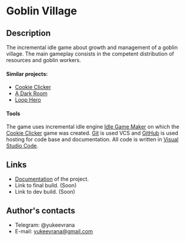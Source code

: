 # Goblin Village
## Description
The incremental idle game about growth and management of a goblin village. The main gameplay consists in the competent distribution of resources and goblin workers. 

#### Similar projects:
* [Cookie Clicker](https://orteil.dashnet.org/cookieclicker/)
* [A Dark Room](https://adarkroom.doublespeakgames.com)
* [Loop Hero](https://store.steampowered.com/app/1282730/Loop_Hero/) 

#### Tools
The game uses incremental idle engine [Idle Game Maker](https://orteil.dashnet.org/igm/) on which the [Cookie Clicker](https://orteil.dashnet.org/cookieclicker/) game was created. [Git](https://git-scm.com) is used VCS and [GitHub](https://github.com) is used hosting for code base and documentation. All code is written in [Visual Studio Code](https://code.visualstudio.com).

## Links
* [Documentation](https://github.com/yukeevrana/goblinVillage/wiki) of the project.
* Link to final build. (Soon)
* Link to dev build. (Soon)

## Author's contacts
* Telegram: @yukeevrana
* E-mail: yukeevrana@gmail.com
